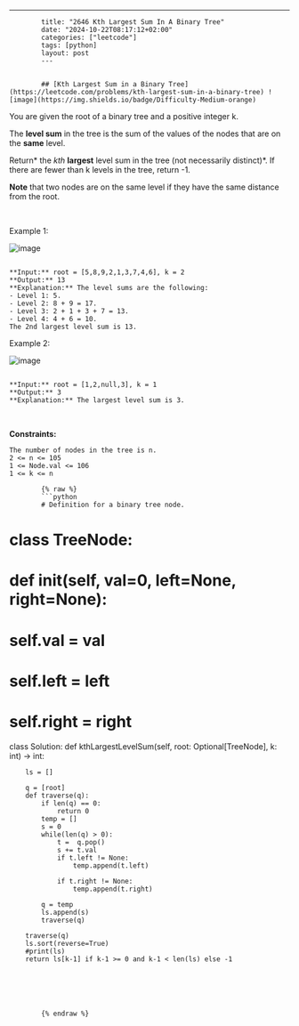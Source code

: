 ---
            title: "2646 Kth Largest Sum In A Binary Tree"
            date: "2024-10-22T08:17:12+02:00"
            categories: ["leetcode"]
            tags: [python]
            layout: post
            ---
            

            ## [Kth Largest Sum in a Binary Tree](https://leetcode.com/problems/kth-largest-sum-in-a-binary-tree) ![image](https://img.shields.io/badge/Difficulty-Medium-orange)

You are given the root of a binary tree and a positive integer k.

The **level sum** in the tree is the sum of the values of the nodes that are on the **same** level.

Return* the *kth* **largest** level sum in the tree (not necessarily distinct)*. If there are fewer than k levels in the tree, return -1.

**Note** that two nodes are on the same level if they have the same distance from the root.

 

Example 1:

![image](https://assets.leetcode.com/uploads/2022/12/14/binaryytreeedrawio-2.png)
```

**Input:** root = [5,8,9,2,1,3,7,4,6], k = 2
**Output:** 13
**Explanation:** The level sums are the following:
- Level 1: 5.
- Level 2: 8 + 9 = 17.
- Level 3: 2 + 1 + 3 + 7 = 13.
- Level 4: 4 + 6 = 10.
The 2nd largest level sum is 13.

```

Example 2:

![image](https://assets.leetcode.com/uploads/2022/12/14/treedrawio-3.png)
```

**Input:** root = [1,2,null,3], k = 1
**Output:** 3
**Explanation:** The largest level sum is 3.

```

 

**Constraints:**

	The number of nodes in the tree is n.
	2 <= n <= 105
	1 <= Node.val <= 106
	1 <= k <= n

            {% raw %}
            ```python
            # Definition for a binary tree node.
# class TreeNode:
#     def __init__(self, val=0, left=None, right=None):
#         self.val = val
#         self.left = left
#         self.right = right
class Solution:
    def kthLargestLevelSum(self, root: Optional[TreeNode], k: int) -> int:

        ls = []

        q = [root]
        def traverse(q):
            if len(q) == 0:
                return 0
            temp = []
            s = 0
            while(len(q) > 0):
                t =  q.pop()
                s += t.val
                if t.left != None:
                    temp.append(t.left)

                if t.right != None:
                    temp.append(t.right)

            q = temp
            ls.append(s)
            traverse(q)
        
        traverse(q)
        ls.sort(reverse=True)
        #print(ls)
        return ls[k-1] if k-1 >= 0 and k-1 < len(ls) else -1
        




        
            {% endraw %}
            